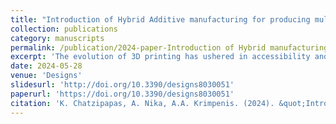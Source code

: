 ```yaml
---
title: "Introduction of Hybrid Additive manufacturing for producing multi-material artificial organs for Education and in vitro testing"
collection: publications
category: manuscripts
permalink: /publication/2024-paper-Introduction of Hybrid manufacturing for producing multi-material artificial organs for Education and in vitro testing-number-3
excerpt: 'The evolution of 3D printing has ushered in accessibility and cost-effectiveness, spanning various industries including biomedical engineering, education, and microfluidics. In biomedical engineering, it encompasses bioprinting tissues, producing prosthetics, porous metal orthopedic implants, and facilitating educational models. Hybrid Additive Manufacturing approaches and, more specifically, the integration of Fused Deposition Modeling (FDM) with bio-inkjet printing offers the advantages of improved accuracy, structural support, and controlled geometry, yet challenges persist in cell survival, interaction, and nutrient delivery within printed structures. The goal of this study was to develop and present a low-cost way to produce physical phantoms of human organs that could be used for research and training, bridging the gap between the use of highly detailed computational phantoms and real-life clinical applications. To this purpose, this study utilized anonymized clinical Computed Tomography (CT) data to create a liver physical model using the Creality Ender-3 printer. Polylactic Acid (PLA), Polyvinyl Alcohol (PVA), and light-bodied silicone (Polysiloxane) materials were employed for printing the liver including its veins and arteries. In brief, PLA was used to create a mold of a liver to be filled with biocompatible light-bodied silicone. Molds of the veins and arteries were printed using PVA and then inserted in the liver model to create empty channel. In addition, the PVA was then washed out by the final product using warm water. Despite minor imperfections due to the printer’s limitations, the final product imitates the computational model accurately enough. Precision adjustments in the design phase compensated for this variation. The proposed novel low-cost 3D printing methodology successfully produced an anatomically accurate liver physical model, presenting promising applications in medical education, research, and surgical planning. Notably, its implications extend to medical training, personalized medicine, and organ transplantation. The technology’s potential includes injection training for medical professionals, personalized anthropomorphic phantoms for radiation therapy, and the future prospect of creating functional living organs for organ transplantation, albeit requiring significant interdisciplinary collaboration and financial investment. This technique, while showcasing immense potential in biomedical applications, requires further advancements and interdisciplinary cooperation for its optimal utilization in revolutionizing medical science and benefiting patient healthcare.'
date: 2024-05-28
venue: 'Designs'
slidesurl: 'http://doi.org/10.3390/designs8030051'
paperurl: 'https://doi.org/10.3390/designs8030051'
citation: 'K. Chatzipapas, A. Nika, A.A. Krimpenis. (2024). &quot;Introduction of Hybrid Additive manufacturing for producing multi-material artificial organs for Education and in vitro testing.&quot; <i>Designs</i>. 8(3).'
---
```



